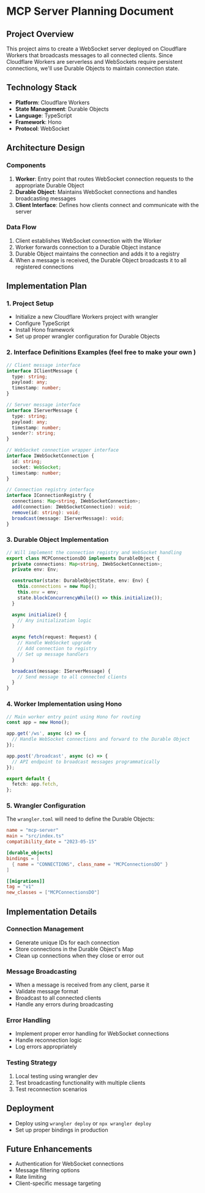 # MCP Server Planning Document

## Project Overview
This project aims to create a WebSocket server deployed on Cloudflare Workers that broadcasts messages to all connected clients. Since Cloudflare Workers are serverless and WebSockets require persistent connections, we'll use Durable Objects to maintain connection state.

## Technology Stack
- **Platform**: Cloudflare Workers
- **State Management**: Durable Objects
- **Language**: TypeScript
- **Framework**: Hono
- **Protocol**: WebSocket

## Architecture Design

### Components
1. **Worker**: Entry point that routes WebSocket connection requests to the appropriate Durable Object
2. **Durable Object**: Maintains WebSocket connections and handles broadcasting messages
3. **Client Interface**: Defines how clients connect and communicate with the server

### Data Flow
1. Client establishes WebSocket connection with the Worker
2. Worker forwards connection to a Durable Object instance
3. Durable Object maintains the connection and adds it to a registry
4. When a message is received, the Durable Object broadcasts it to all registered connections

## Implementation Plan

### 1. Project Setup
- Initialize a new Cloudflare Workers project with wrangler
- Configure TypeScript
- Install Hono framework
- Set up proper wrangler configuration for Durable Objects

### 2. Interface Definitions Examples (feel free to make your own )

```typescript
// Client message interface
interface IClientMessage {
  type: string;
  payload: any;
  timestamp: number;
}

// Server message interface
interface IServerMessage {
  type: string;
  payload: any;
  timestamp: number;
  sender?: string;
}

// WebSocket connection wrapper interface
interface IWebSocketConnection {
  id: string;
  socket: WebSocket;
  timestamp: number;
}

// Connection registry interface
interface IConnectionRegistry {
  connections: Map<string, IWebSocketConnection>;
  add(connection: IWebSocketConnection): void;
  remove(id: string): void;
  broadcast(message: IServerMessage): void;
}
```

### 3. Durable Object Implementation

```typescript
// Will implement the connection registry and WebSocket handling
export class MCPConnectionsDO implements DurableObject {
  private connections: Map<string, IWebSocketConnection>;
  private env: Env;

  constructor(state: DurableObjectState, env: Env) {
    this.connections = new Map();
    this.env = env;
    state.blockConcurrencyWhile(() => this.initialize());
  }

  async initialize() {
    // Any initialization logic
  }

  async fetch(request: Request) {
    // Handle WebSocket upgrade
    // Add connection to registry
    // Set up message handlers
  }

  broadcast(message: IServerMessage) {
    // Send message to all connected clients
  }
}
```

### 4. Worker Implementation using Hono

```typescript
// Main worker entry point using Hono for routing
const app = new Hono();

app.get('/ws', async (c) => {
  // Handle WebSocket connections and forward to the Durable Object
});

app.post('/broadcast', async (c) => {
  // API endpoint to broadcast messages programmatically
});

export default {
  fetch: app.fetch,
};
```

### 5. Wrangler Configuration

The `wrangler.toml` will need to define the Durable Objects:

```toml
name = "mcp-server"
main = "src/index.ts"
compatibility_date = "2023-05-15"

[durable_objects]
bindings = [
  { name = "CONNECTIONS", class_name = "MCPConnectionsDO" }
]

[[migrations]]
tag = "v1"
new_classes = ["MCPConnectionsDO"]
```

## Implementation Details

### Connection Management
- Generate unique IDs for each connection
- Store connections in the Durable Object's Map
- Clean up connections when they close or error out

### Message Broadcasting
- When a message is received from any client, parse it
- Validate message format
- Broadcast to all connected clients
- Handle any errors during broadcasting

### Error Handling
- Implement proper error handling for WebSocket connections
- Handle reconnection logic
- Log errors appropriately

### Testing Strategy
1. Local testing using wrangler dev
2. Test broadcasting functionality with multiple clients
3. Test reconnection scenarios

## Deployment
- Deploy using `wrangler deploy` or `npx wrangler deploy`
- Set up proper bindings in production

## Future Enhancements
- Authentication for WebSocket connections
- Message filtering options
- Rate limiting
- Client-specific message targeting
